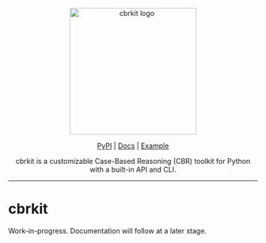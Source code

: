 <!-- markdownlint-disable MD033 MD041 -->
<p align="center">
  <img width="256px" alt="cbrkit logo" src="https://raw.githubusercontent.com/mirkolenz/cbrkit/main/assets/logo.png" />
</p>
<p align="center">
  <a href="https://pypi.org/project/cbrkit/">PyPI</a> |
  <a href="https://wi2trier.github.io/cbrkit/">Docs</a> |
  <a href="https://github.com/wi2trier/cbrkit/tree/main/tests/test_retrieve.py">Example</a>
</p>
<p align="center">
  cbrkit is a customizable Case-Based Reasoning (CBR) toolkit for Python with a built-in API and CLI.
</p>

---

# cbrkit

Work-in-progress. Documentation will follow at a later stage.
